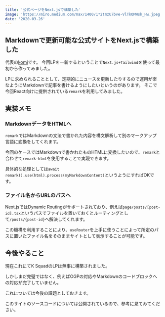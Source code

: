 ```yaml
---
title: '公式ページをNext.jsで構築した'
image: 'https://miro.medium.com/max/1400/1*2tmzU7bve-VlTkOMWsk_Hw.jpeg'
date: '2020-03-26'
---
```


## Markdownで更新可能な公式サイトをNext.jsで構築した

代表の[komi](https://twitter.com/komi_edtr_1230)です。
今回LPを一新するということで`Next.js+Tailwind`を使って最初から作ってみました。

LPに求められることとして、定期的にニュースを更新したりするので運用が楽なようにMarkdownで記事を書けるようにしたいというのがあります。
そこで今回React向けに提供されている`remark`を利用してみました。

## 実装メモ

### MarkdownデータをHTMLへ

`remark`ではMarkdownの文法で書かれた内容を構文解析して別のマークアップ言語に変換をしてくれます。

今回のケースではMarkdownで書かれたものHTMLに変換したいので、`remark`と合わせて`remark-html`を使用することで実現できます。

具体的な処理としては`await remark().use(html).process(myMarkdownContent)`というようにすればOKです。

### ファイル名からURLのパスへ

Next.jsではDynamic Routingがサポートされており、例えば`page/posts/[post-id].tsx`というパスでファイルを置いておくとルーティングとして`/posts/{post-id}`へ解決してくれます。

この機構を利用することにより、`useRouter`を上手に使うことによって所定のパスに置いたファイル名をそのままサイトとして表示することが可能です。

## 今後やること

現在これにてK SquadのLPは無事に構築されました。

しかしまだ完璧ではなく、例えばOGPの対応やMarkdownのコードブロックへの対応が完了していません。

これについては今後の課題としておきます。

このサイトのソースコードについては公開されているので、参考に見てみてください。
